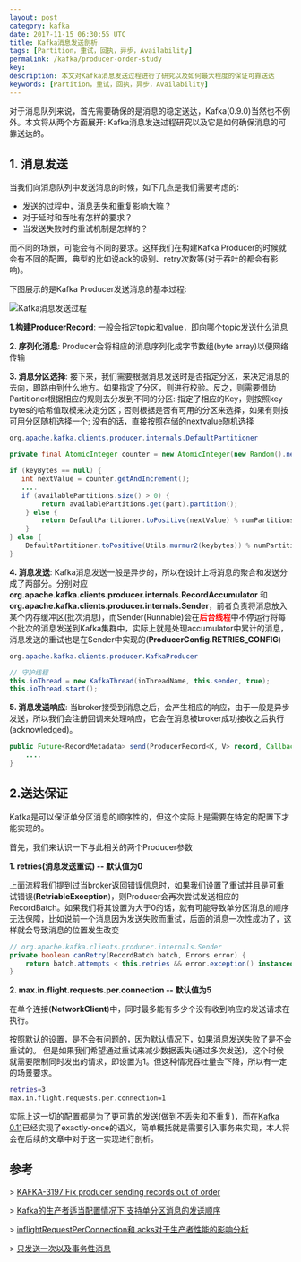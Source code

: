 ```yaml
---
layout: post
category: kafka
date: 2017-11-15 06:30:55 UTC
title: Kafka消息发送剖析
tags: [Partition，重试，回执，异步，Availability]
permalink: /kafka/producer-order-study
key: 
description: 本文对Kafka消息发送过程进行了研究以及如何最大程度的保证可靠送达
keywords: [Partition，重试，回执，异步，Availability]
---
```


对于消息队列来说，首先需要确保的是消息的稳定送达，Kafka(0.9.0)当然也不例外。本文将从两个方面展开: Kafka消息发送过程研究以及它是如何确保消息的可靠送达的。

## 1. 消息发送

当我们向消息队列中发送消息的时候，如下几点是我们需要考虑的:

<ul class="item">
    <li>发送的过程中，消息丢失和重复影响大嘛？</li>
    <li>对于延时和吞吐有怎样的要求？</li>
    <li>当发送失败时的重试机制是怎样的？</li>
</ul>

而不同的场景，可能会有不同的要求。这样我们在构建Kafka Producer的时候就会有不同的配置，典型的比如说ack的级别、retry次数等(对于吞吐的都会有影响)。

下图展示的是Kafka Producer发送消息的基本过程:

![Kafka消息发送过程](http://static.zybuluo.com/jacoffee/9uo57mfbanwug2rt3d2tzi7d/image.png)

**1.构建ProducerRecord**:  一般会指定topic和value，即向哪个topic发送什么消息


**2. 序列化消息**: Producer会将相应的消息序列化成字节数组(byte array)以便网络传输


**3. 消息分区选择**: 接下来，我们需要根据消息发送时是否指定分区，来决定消息的去向，即路由到什么地方。如果指定了分区，则进行校验。反之，则需要借助Partitioner根据相应的规则去分发到不同的分区: 指定了相应的Key，则按照key bytes的哈希值取模来决定分区；否则根据是否有可用的分区来选择，如果有则按可用分区随机选择一个; 没有的话，直接按照存储的nextvalue随机选择


```java
org.apache.kafka.clients.producer.internals.DefaultPartitioner

private final AtomicInteger counter = new AtomicInteger(new Random().nextInt());

if (keyBytes == null) {
   int nextValue = counter.getAndIncrement();
   ....
   if (availablePartitions.size() > 0) {
        return availablePartitions.get(part).partition();
    } else {
        return DefaultPartitioner.toPositive(nextValue) % numPartitions;
    }
} else {
    DefaultPartitioner.toPositive(Utils.murmur2(keybytes)) % numPartitions;
}
```


**4. 消息发送**: Kafka消息发送一般是异步的，所以在设计上将消息的聚合和发送分成了两部分。分别对应
**org.apache.kafka.clients.producer.internals.RecordAccumulator** 和 **org.apache.kafka.clients.producer.internals.Sender**，前者负责将消息放入某个内存缓冲区(批次消息)，而Sender(Runnable)会在<b style="color:red">后台线程</b>中不停运行将每个批次的消息发送到Kafka集群中，实际上就是处理accumulator中累计的消息，消息发送的重试也是在Sender中实现的(**ProducerConfig.RETRIES_CONFIG**)


```java
org.apache.kafka.clients.producer.KafkaProducer

// 守护线程
this.ioThread = new KafkaThread(ioThreadName, this.sender, true);
this.ioThread.start();
```

**5. 消息发送响应**: 当broker接受到消息之后，会产生相应的响应，由于一般是异步发送，所以我们会注册回调来处理响应，它会在消息被broker成功接收之后执行(acknowledged)。


```java
public Future<RecordMetadata> send(ProducerRecord<K, V> record, Callback callback) {
    ....
}
```

## 2.送达保证

Kafka是可以保证单分区消息的顺序性的，但这个实际上是需要在特定的配置下才能实现的。

首先，我们来认识一下与此相关的两个Producer参数

**1. retries(消息发送重试) -- 默认值为0**

上面流程我们提到过当broker返回错误信息时，如果我们设置了重试并且是可重试错误(**RetriableException**)，则Producer会再次尝试发送相应的RecordBatch。如果我们将其设置为大于0的话，就有可能导致单分区消息的顺序无法保障，比如说前一个消息因为发送失败而重试，后面的消息一次性成功了，这样就会导致消息的位置发生改变


```java
// org.apache.kafka.clients.producer.internals.Sender
private boolean canRetry(RecordBatch batch, Errors error) {
    return batch.attempts < this.retries && error.exception() instanceof RetriableException
}
```

**2. max.in.flight.requests.per.connection -- 默认值为5**

在单个连接(**NetworkClient**)中，同时最多能有多少个没有收到响应的发送请求在执行。

按照默认的设置，是不会有问题的，因为默认情况下，如果消息发送失败了是不会重试的。
但是如果我们希望通过重试来减少数据丢失(通过多次发送)，这个时候就需要限制同时发出的请求，即设置为1。但这种情况吞吐量会下降，所以有一定的场景要求。

```bash
retries=3
max.in.flight.requests.per.connection=1
```

实际上这一切的配置都是为了更可靠的发送(做到不丢失和不重复)，而在[Kafka 0.11](https://www.confluent.io/blog/exactly-once-semantics-are-possible-heres-how-apache-kafka-does-it/)已经实现了exactly-once的语义，简单概括就是需要引入事务来实现，本人将会在后续的文章中对于这一实现进行剖析。

## 参考

\> [KAFKA-3197 Fix producer sending records out of order](https://github.com/apache/kafka/pull/857/files)

\> [Kafka的生产者适当配置情况下 支持单分区消息的发送顺序](https://stackoverflow.com/questions/36692113/does-kafka-guarantee-message-ordering-within-a-single-partition-with-any-config)

\> [inflightRequestPerConnection和 acks对于生产者性能的影响分析](https://cwiki.apache.org/confluence/display/KAFKA/An+analysis+of+the+impact+of+max.in.flight.requests.per.connection+and+acks+on+Producer+performance)

\> [只发送一次以及事务性消息](https://cwiki.apache.org/confluence/display/KAFKA/KIP-98+-+Exactly+Once+Delivery+and+Transactional+Messaging)
